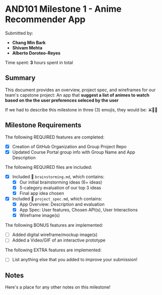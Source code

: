 <!-- (This is a comment) INSTRUCTIONS: Go through this page and fill out any **bolded** entries with their correct values.-->

# AND101 Milestone 1 - **Anime Recommender App**

Submitted by:
- **Chang Min Bark**
- **Shivam Mehta**
- **Alberto Doroteo-Reyes**

Time spent: **3** hours spent in total

## Summary

This document provides an overview, project spec, and wireframes for our team's capstone project: An app that **suggest a list of animes to watch based on the the user preferences seleced by the user**

If we had to describe this milestone in three (3) emojis, they would be: **⚔🦾🗾**

## Milestone Requirements

<!-- Please be sure to change the [ ] to [x] for any features you completed.  If a feature is not checked [x], you might miss the points for that item! -->

The following REQUIRED features are completed:

- [x] Creation of GitHub Organization and Group Project Repo
- [x] Updated Course Portal group info with Group Name and App Description

The following REQUIRED files are included:

- [x] Included 📄 `brainstorming.md`, which contains:
  - [x] Our initial brainstorming ideas (6+ ideas)
  - [x] 5-category evaluation of our top 3 ideas
  - [x] Final app idea chosen
- [x] Included 📄 `project_spec.md`, which contains:
  - [x] App Overview: Description and evaluation
  - [x] App Spec: User features, Chosen API(s), User Interactions
  - [x] Wireframe image(s)

The following BONUS features are implemented:

- [ ] Added digital wireframe/mockup image(s)
- [ ] Added a Video/GIF of an interactive prototype

The following EXTRA features are implemented:

- [ ] List anything else that you added to improve your submission!

## Notes

Here's a place for any other notes on this milestone!

